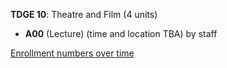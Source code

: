 **TDGE 10**: Theatre and Film (4 units)

- **A00** (Lecture) (time and location TBA) by staff

[Enrollment numbers over time](./TDGE10.tsv)
